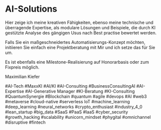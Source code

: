 # AI-Solutions

Hier zeige ich meine kreativen Fähigkeiten, 
ebenso meine technische und überragende Expertise, 
als modulare Lösungen und Beispiele, die durch KI gestützte Analyse des gängigen Usus nach Best practise bewertet werden.

Falls Sie ein maßgeschneidertes Automatisierungs-Konzept möchten, initiieren Sie einfach eine Projektberatung mit Mir und ich setze das für Sie um. 

Es ist ebenfalls eine Milestone-Realisierung auf Honorarbasis oder zum Fixpreis möglich.



Maximilian Kiefer 


#AI-Tech 
#MaxxKI
#AI/KI 
#AI-Consulting #BusinessConsultingAI 
#AI-Expertise
#AI-Generative Manager 
#KI-Beratung
#KI-Consulting
#QuantumSynergie
#Blockchain
#quantum 
#agile 
#devops 
#AI 
#web3 
#metaverse 
#cloud-native 
#serverless IoT 
#machine_learning 
#deep_learning 
#neural_networks 
#crypto_enthusiast 
#industry_4_0 
#lean_startup 
#big_data 
#SaaS 
#PaaS 
#IaaS 
#cyber_security 
#growth_hacking 
#scalability 
#unicorn_mindset 
#phygital 
#omnichannel 
#disruptive 
#fintech

